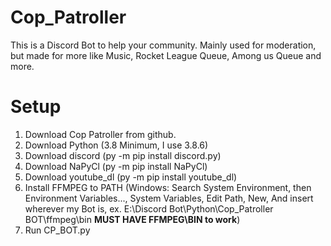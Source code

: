 # Cop_Patroller
This is a Discord Bot to help your community. Mainly used for moderation, but made for more like Music, Rocket League Queue, Among us Queue and more.

# Setup
1. Download Cop Patroller from github.
2. Download Python (3.8 Minimum, I use 3.8.6)
3. Download discord (py -m pip install discord.py)
4. Download NaPyCl (py -m pip install NaPyCl)
5. Download youtube_dl (py -m pip install youtube_dl)
6. Install FFMPEG to PATH (Windows: Search System Environment, then Environment Variables..., System Variables, Edit Path, New, And insert wherever my Bot is, ex. E:\Discord Bot\Python\Cop_Patroller BOT\ffmpeg\bin **MUST HAVE FFMPEG\BIN to work**)
7. Run CP_BOT.py
